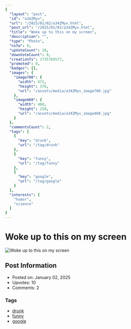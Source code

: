 ```yaml
---
{
  "layout": "post",
  "id": "a34ZMyv",
  "url": "/2025/01/02/a34ZMyv.html",
  "post_url": "/2025/01/02/a34ZMyv.html",
  "title": "Woke up to this on my screen",
  "description": "",
  "type": "Photo",
  "nsfw": 0,
  "upVoteCount": 10,
  "downVoteCount": 9,
  "creationTs": 1735768577,
  "promoted": 0,
  "badges": [],
  "images": {
    "image700": {
      "width": 672,
      "height": 378,
      "url": "/assets/media/a34ZMyv_image700.jpg"
    },
    "image460": {
      "width": 460,
      "height": 258,
      "url": "/assets/media/a34ZMyv_image460.jpg"
    }
  },
  "commentsCount": 2,
  "tags": [
    {
      "key": "drunk",
      "url": "/tag/drunk"
    },
    {
      "key": "funny",
      "url": "/tag/funny"
    },
    {
      "key": "google",
      "url": "/tag/google"
    }
  ],
  "interests": [
    "humor",
    "science"
  ]
}
---
```


# Woke up to this on my screen

![Woke up to this on my screen](/assets/media/a34ZMyv_image700.jpg)

## Post Information

- Posted on: January 02, 2025
- Upvotes: 10
- Comments: 2

### Tags

- [drunk](/tag/drunk)
- [funny](/tag/funny)
- [google](/tag/google)
